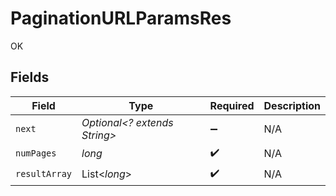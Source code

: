# PaginationURLParamsRes

OK


## Fields

| Field                        | Type                         | Required                     | Description                  |
| ---------------------------- | ---------------------------- | ---------------------------- | ---------------------------- |
| `next`                       | *Optional<? extends String>* | :heavy_minus_sign:           | N/A                          |
| `numPages`                   | *long*                       | :heavy_check_mark:           | N/A                          |
| `resultArray`                | List<*long*>                 | :heavy_check_mark:           | N/A                          |